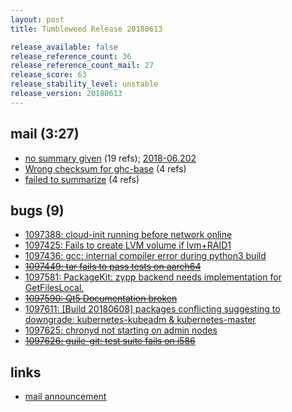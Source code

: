 ```yaml
---
layout: post
title: Tumbleweed Release 20180613

release_available: false
release_reference_count: 36
release_reference_count_mail: 27
release_score: 63
release_stability_level: unstable
release_version: 20180613
---
```


## mail (3:27)

- [no summary given](https://lists.opensuse.org/opensuse-factory/2018-06/msg00197.html) (19 refs); [2018-06.202](https://lists.opensuse.org/opensuse-factory/2018-06/msg00202.html)
- [Wrong checksum for ghc-base](https://lists.opensuse.org/opensuse-factory/2018-06/msg00199.html) (4 refs)
- [failed to summarize](https://lists.opensuse.org/opensuse-factory/2018-06/msg00205.html) (4 refs)

## bugs (9)

<!--more-->

- [1097388: cloud-init running before network online](https://bugzilla.opensuse.org/show_bug.cgi?id=1097388)
- [1097425: Fails to create LVM volume if lvm+RAID1](https://bugzilla.opensuse.org/show_bug.cgi?id=1097425)
- [1097436: gcc: internal compiler error during python3 build](https://bugzilla.opensuse.org/show_bug.cgi?id=1097436)
- ~~[1097449: tar fails to pass tests on aarch64](https://bugzilla.opensuse.org/show_bug.cgi?id=1097449)~~
- [1097581: PackageKit: zypp backend needs implementation for GetFilesLocal.](https://bugzilla.opensuse.org/show_bug.cgi?id=1097581)
- ~~[1097590: Qt5 Documentation broken](https://bugzilla.opensuse.org/show_bug.cgi?id=1097590)~~
- [1097611: \[Build 20180608\] packages conflicting suggesting to downgrade: kubernetes-kubeadm & kubernetes-master](https://bugzilla.opensuse.org/show_bug.cgi?id=1097611)
- [1097625: chronyd not starting on admin nodes](https://bugzilla.opensuse.org/show_bug.cgi?id=1097625)
- ~~[1097626: guile-git: test suite fails on i586](https://bugzilla.opensuse.org/show_bug.cgi?id=1097626)~~



## links

- [mail announcement](https://lists.opensuse.org/opensuse-factory/2018-06/msg00196.html)
